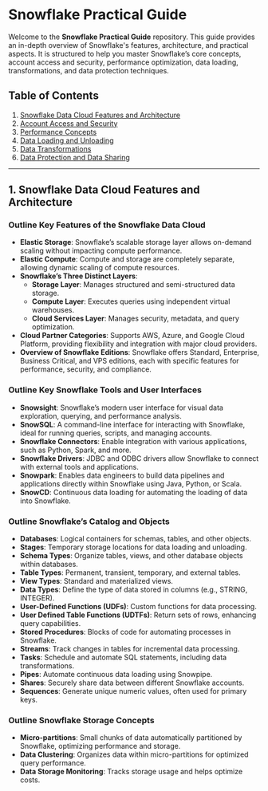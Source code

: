 # Snowflake Practical Guide

Welcome to the **Snowflake Practical Guide** repository. This guide provides an in-depth overview of Snowflake's features, architecture, and practical aspects. It is structured to help you master Snowflake’s core concepts, account access and security, performance optimization, data loading, transformations, and data protection techniques.

## Table of Contents

1. [Snowflake Data Cloud Features and Architecture](#1-snowflake-data-cloud-features-and-architecture)
2. [Account Access and Security](#2-account-access-and-security)
3. [Performance Concepts](#3-performance-concepts)
4. [Data Loading and Unloading](#4-data-loading-and-unloading)
5. [Data Transformations](#5-data-transformations)
6. [Data Protection and Data Sharing](#6-data-protection-and-data-sharing)

---

## 1. Snowflake Data Cloud Features and Architecture

### Outline Key Features of the Snowflake Data Cloud

- **Elastic Storage**: Snowflake’s scalable storage layer allows on-demand scaling without impacting compute performance.
- **Elastic Compute**: Compute and storage are completely separate, allowing dynamic scaling of compute resources.
- **Snowflake’s Three Distinct Layers**:
  - **Storage Layer**: Manages structured and semi-structured data storage.
  - **Compute Layer**: Executes queries using independent virtual warehouses.
  - **Cloud Services Layer**: Manages security, metadata, and query optimization.
- **Cloud Partner Categories**: Supports AWS, Azure, and Google Cloud Platform, providing flexibility and integration with major cloud providers.
- **Overview of Snowflake Editions**: Snowflake offers Standard, Enterprise, Business Critical, and VPS editions, each with specific features for performance, security, and compliance.

### Outline Key Snowflake Tools and User Interfaces

- **Snowsight**: Snowflake’s modern user interface for visual data exploration, querying, and performance analysis.
- **SnowSQL**: A command-line interface for interacting with Snowflake, ideal for running queries, scripts, and managing accounts.
- **Snowflake Connectors**: Enable integration with various applications, such as Python, Spark, and more.
- **Snowflake Drivers**: JDBC and ODBC drivers allow Snowflake to connect with external tools and applications.
- **Snowpark**: Enables data engineers to build data pipelines and applications directly within Snowflake using Java, Python, or Scala.
- **SnowCD**: Continuous data loading for automating the loading of data into Snowflake.

### Outline Snowflake’s Catalog and Objects

- **Databases**: Logical containers for schemas, tables, and other objects.
- **Stages**: Temporary storage locations for data loading and unloading.
- **Schema Types**: Organize tables, views, and other database objects within databases.
- **Table Types**: Permanent, transient, temporary, and external tables.
- **View Types**: Standard and materialized views.
- **Data Types**: Define the type of data stored in columns (e.g., STRING, INTEGER).
- **User-Defined Functions (UDFs)**: Custom functions for data processing.
- **User Defined Table Functions (UDTFs)**: Return sets of rows, enhancing query capabilities.
- **Stored Procedures**: Blocks of code for automating processes in Snowflake.
- **Streams**: Track changes in tables for incremental data processing.
- **Tasks**: Schedule and automate SQL statements, including data transformations.
- **Pipes**: Automate continuous data loading using Snowpipe.
- **Shares**: Securely share data between different Snowflake accounts.
- **Sequences**: Generate unique numeric values, often used for primary keys.

### Outline Snowflake Storage Concepts

- **Micro-partitions**: Small chunks of data automatically partitioned by Snowflake, optimizing performance and storage.
- **Data Clustering**: Organizes data within micro-partitions for optimized query performance.
- **Data Storage Monitoring**: Tracks storage usage and helps optimize costs.
